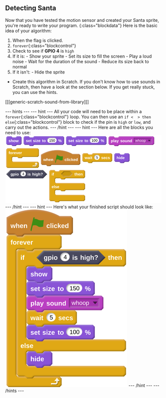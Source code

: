 ## Detecting Santa

Now that you have tested the motion sensor and created your Santa sprite, you're ready to write your program.
{:class="blockdata"}
Here is the basic idea of your algorithm:
  1. When the flag is clicked.
  1. `forever`{:class="blockcontrol"}
  1. Check to see if **GPIO 4** is `high`
  1. If it is:
    - Show your sprite
	- Set its size to fill the screen
	- Play a loud noise
	- Wait for the duration of the sound
	- Reduce its size back to normal
  1. If it isn't:
    - Hide the sprite
	
- Create this algorithm in Scratch. If you don't know how to use sounds in Scratch, then have a look at the section below. If you get really stuck, you can use the hints.

[[[generic-scratch-sound-from-library]]]

--- hints --- --- hint ---
All your code will need to be place within a `forever`{:class="blockcontrol"} loop. You can then use an `if <  > then else`{:class="blockcontrol"} block to check if the pin is `high` or `low`, and carry out the actions.
--- /hint --- --- hint ---
Here are all the blocks you need to use:
![random](images/tile_0.png)
--- /hint --- --- hint ---
Here's what your finished script should look like:
![complete](images/complete.png)
--- /hint --- --- /hints ---
